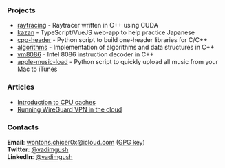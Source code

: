 ### Projects

 * [raytracing](https://github.com/vadimgush/raytracing) - Raytracer written in C++ using CUDA
 * [kazan](https://github.com/gush-labs/kazan) - TypeScript/VueJS web-app to help practice Japanese
 * [cpp-header](https://github.com/vadimgush/cpp-header) - Python script to build one-header libraries for C/C++
 * [algorithms](https://github.com/vadimgush/algorithms) - Implementation of algorithms and data structures in C++
 * [vm8086](https://github.com/vadimgush/vm8086) - Intel 8086 instruction decoder in C++
 * [apple-music-load](https://github.com/vadimgush/apple-music-load) - Python script to quickly upload all music from your Mac to iTunes

### Articles
 
 * [Introduction to CPU caches](https://vadimgush.substack.com/p/introduction-to-cpu-caches)
 * [Running WireGuard VPN in the cloud](https://vadimgush.substack.com/p/setting-up-wireguard-vpn-on-virtual)

### Contacts

**Email**: wontons.chicer0x@icloud.com ([GPG key](public.txt))  
**Twitter**: [@vadimgush](https://twitter.com/vadimgush)  
**LinkedIn**: [@vadimgush](https://linkedin.com/in/vadimgush)  
